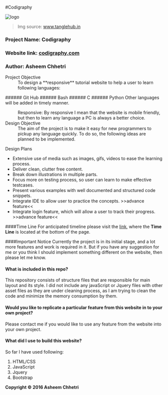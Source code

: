 #Codigraphy

![logo]

[logo]: http://www.tenglehub.in/images/511052.jpg " "
> Img source: www.tanglehub.in

### Project Name: Codigraphy <br/>
### Website link: [codigraphy.com](http://www.codigraphy.com/)<br/>
### Author: Asheem Chhetri

<dl>
<dt>Project Objective</dt>

<dd>To design a **responsive** tutorial website to help a user to learn following languages:</dd>

</dl>
###### Git Hub
###### Bash
###### C
###### Python
Other languages will be added in timely manner.
<dl>

<dd>Responsive: By responsive I mean that the website is mobile friendly, but then to learn any language a PC is always a better choice.</dd>

<dt>Design Objective</dt>
<dd> The aim of the project is to make it easy for new programmers to pickup any language quickly. To do so, the following ideas are planned to be implemented.</dd>

</dl>

Design Plans
  * Extensive use of media such as images, gifs, videos to ease the learning process.
  * Deliver clean, clutter free content.
  * Break down illustrations in multiple parts.
  * Focus more on testing process, so user can learn to make effective testcases.
  * Present various examples with well documented and structured code snippets.
  * Integrate IDE to allow user to practice the concepts. >>advance feature<<
  * Integrate login feature, which will allow a user to track their progress. >>advance feature<<

####Time Line
For anticipated timeline please visit the [link](http://www.codigraphy.com/), where the **Time Line** is located at the bottom of the page.

####Important Notice
Currently the project is in its initial stage, and a lot more features and work is required in it. But if you have any suggestion for me or you think I should implement something different on the website, then please let me know.

#### What is included in this repo?
This repository consists of structure files that are responsible for main layout and its style. I did not include any javaScript or Jquery files with other asset files as they are under cleaning process, as I am trying to clean the code and minimize the memory consumption by them.

#### Would you like to replicate a particular feature from this website in to your own project?
Please contact me if you would like to use any feature from the website into your own project.<br/>

#### What did I use to build this website?
So far I have used following:
  1. HTML/CSS
  2. JavaScript
  3. Jquery
  4. Bootstrap


**Copyright :copyright: 2016 Asheem Chhetri**
